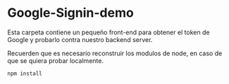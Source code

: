 # Google-Signin-demo

Esta carpeta contiene un pequeño front-end para obtener el token de Google y probarlo contra nuestro backend server.

Recuerden que es necesario reconstruir los modulos de node, en caso de que se quiera probar localmente.

```
npm install
```